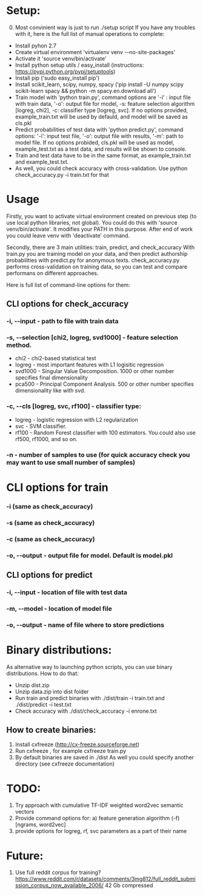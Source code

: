 # Setup:

0. Most convinient way is just to run ./setup script
If you have any troubles with it, here is the full list of manual operations to complete:

* Install pyhon 2.7
* Create virtual environment 'virtualenv venv --no-site-packages'
* Activate it 'source venv/bin/activate'
* Install python setup utils / easy_install (instructions: https://pypi.python.org/pypi/setuptools)
* Install pip ('sudo easy_install pip')
* Install scikit_learn, scipy, numpy, spacy ('pip install -U numpy scipy scikit-learn spacy &&  python -m spacy.en.download all')
* Train model with 'python train.py', command options are '-i' : input file with train data, '-o': output file for model, -s: feature selection algorithm [logreg, chi2], -c: classifier type [logreg, svc]. If no options provided, example_train.txt will be used by defauld, and model will be saved as cls.pkl
* Predict probabilities of test data with 'python predict.py', command options: '-i': input test file, '-o': output file with results, '-m': path to model file. If no options probided, cls.pkl will be used as model, example_test.txt as a test data, and results will be shown to console.
* Train and test data have to be in the same format, as example_train.txt and example_test.txt.
* As well, you could check accuracy with cross-validation. Use python check_accuracy.py -i train.txt for that

# Usage
Firstly, you want to activate virtual environment created on previous step (to use local python libraries, not global).
You could do this with 'source venv/bin/activate'. It modifies your PATH in this purpose.
After end of work you could leave venv with 'deactivate' command.

Secondly, there are 3 main utilities: train, predict, and check_accuracy
With train.py you are training model on your data, and then predict authorship probabilities with predict.py for anonymous texts.
check_accuracy.py performs cross-validation on training data, so you can test and compare performans on different approaches.

Here is full list of command-line options for them:

## CLI options for check_accuracy

### -i, --input - path to file with train data

### -s, --selection [chi2, logreg, svd1000] - feature selection method. 
* chi2 - chi2-based statistical test
* logreg -  most important features with L1 logisitic regression
* svd1000 - Singular Value Decomposition. 1000 or other number specifies final dimensionality
* pca500 - Principal Component Analysis. 500 or other number specifies dimensionality like with svd.

### -c, --cls [logreg, svc, rf100] - classifier type:
* logreg - logistic regression with L2 regularization
* svc - SVM classifier. 
* rf100 - Random Forest classifier with 100 estimators. You could also use rf500, rf1000, and so on.

### -n - number of samples to use (for quick accuracy check you may want to use small number of samples)

# CLI options for train

### -i (same as check_accuracy)
### -s (same as check_accuracy)
### -c (same as check_accuracy)
### -o, --output - output file for model. Default is model.pkl

## CLI options for predict

### -i, --input - location of file with test data
### -m, --model - location of model file
### -o, --output - name of file where to store predictions

# Binary distributions:

As alternative way to launching python scripts, you can use binary distributions. How to do that:

* Unzip dist.zip
* Unzip data.zip into dist folder
* Run train and predict binaries with ./dist/train -i train.txt and ./dist/predict -i test.txt
* Check accuracy with ./dist/check_accuracy -i enrone.txt

## How to create binaries:

1. Install cxfreeze (http://cx-freeze.sourceforge.net)
2. Run cxfreeze <name of the script you want to compile>, for example cxfreeze train.py
3. By default binaries are saved in ./dist As well you could specify another directory (see cxfreeze documentation)

# TODO:

1. Try approach with cumulative TF-IDF weighted word2vec semantic vectors
2. Provide command options for:
a) feature generation algorithm (-f) [ngrams, word2vec]
3. provide options for logreg, rf, svc parameters as a part of their name

# Future:
1. Use full reddit corpus for training? https://www.reddit.com/r/datasets/comments/3mg812/full_reddit_submission_corpus_now_available_2006/ 42 Gb compressed